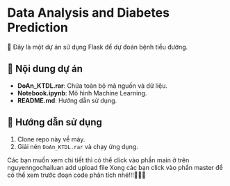 # Data Analysis and Diabetes Prediction
🚀 Đây là một dự án sử dụng Flask để dự đoán bệnh tiểu đường.

## 📂 Nội dung dự án
- **DoAn_KTDL.rar**: Chứa toàn bộ mã nguồn và dữ liệu.
- **Notebook.ipynb**: Mô hình Machine Learning.
- **README.md**: Hướng dẫn sử dụng.

## 📌 Hướng dẫn sử dụng
1. Clone repo này về máy.
2. Giải nén `DoAn_KTDL.rar` và chạy ứng dụng.

Các bạn muốn xem chi tiết thì có thể click vào phần main ở trên nguyenngochailuan add upload file 
Xong các bạn click vào phần master để có thể xem trước đoạn code phân tích nhé!!!🚀🚀🚀
